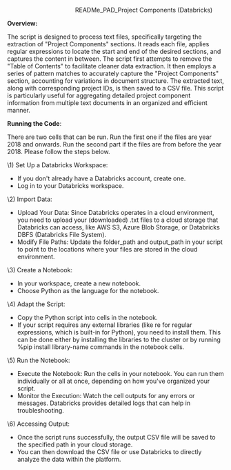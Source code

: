 ﻿`                      `READMe\_PAD\_Project Components (Databricks)

**Overview:**

The script is designed to process text files, specifically targeting the extraction of "Project Components" sections. It reads each file, applies regular expressions to locate the start and end of the desired sections, and captures the content in between. The script first attempts to remove the "Table of Contents" to facilitate cleaner data extraction. It then employs a series of pattern matches to accurately capture the "Project Components" section, accounting for variations in document structure. The extracted text, along with corresponding project IDs, is then saved to a CSV file. This script is particularly useful for aggregating detailed project component information from multiple text documents in an organized and efficient manner.

**Running the Code**:

There are two cells that can be run. Run the first one if the files are year 2018 and onwards. Run the second part if the files are from before the year 2018. Please follow the steps below.

\1) Set Up a Databricks Workspace:

- If you don't already have a Databricks account, create one.
- Log in to your Databricks workspace.

\2) Import Data:

- Upload Your Data: Since Databricks operates in a cloud environment, you need to upload your (downloaded) .txt files to a cloud storage that Databricks can access, like AWS S3, Azure Blob Storage, or Databricks DBFS (Databricks File System).
- Modify File Paths: Update the folder\_path and output\_path in your script to point to the locations where your files are stored in the cloud environment.

\3) Create a Notebook:

- In your workspace, create a new notebook.
- Choose Python as the language for the notebook.

\4) Adapt the Script:

- Copy the Python script into cells in the notebook.
- If your script requires any external libraries (like re for regular expressions, which is built-in for Python), you need to install them. This can be done either by installing the libraries to the cluster or by running %pip install library-name commands in the notebook cells.

\5) Run the Notebook:

- Execute the Notebook: Run the cells in your notebook. You can run them individually or all at once, depending on how you've organized your script.
- Monitor the Execution: Watch the cell outputs for any errors or messages. Databricks provides detailed logs that can help in troubleshooting.

\6) Accessing Output:

- Once the script runs successfully, the output CSV file will be saved to the specified path in your cloud storage.
- You can then download the CSV file or use Databricks to directly analyze the data within the platform.

